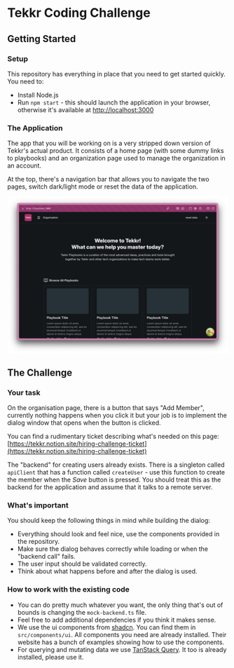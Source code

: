 # Tekkr Coding Challenge

## Getting Started

### Setup

This repository has everything in place that you need to get started quickly.
You need to:
- Install Node.js
- Run `npm start` - this should launch the application in your browser, otherwise it's available at [http://localhost:3000](http://localhost:3000)

### The Application

The app that you will be working on is a very stripped down version of Tekkr's actual product.
It consists of a home page (with some dummy links to playbooks) and an organization page used to manage the organization in an account.

At the top, there's a navigation bar that allows you to navigate the two pages, switch dark/light mode or reset the data of the application.

![Screenshot: Home Page](./docs/home.png)

## The Challenge

### Your task

On the organisation page, there is a button that says "Add Member", currently nothing happens when you click it but your job is to implement the dialog window that opens when the button is clicked.

You can find a rudimentary ticket describing what's needed on this page: [https://tekkr.notion.site/hiring-challenge-ticket](https://tekkr.notion.site/hiring-challenge-ticket)

The "backend" for creating users already exists.
There is a singleton called `apiClient` that has a function called `createUser` - use this function to create the member when the *Save* button is pressed.
You should treat this as the backend for the application and assume that it talks to a remote server.

### What's important

You should keep the following things in mind while building the dialog:

- Everything should look and feel nice, use the components provided in the repository.
- Make sure the dialog behaves correctly while loading or when the "backend call" fails.
- The user input should be validated correctly.
- Think about what happens before and after the dialog is used.

### How to work with the existing code

- You can do pretty much whatever you want, the only thing that's out of bounds is changing the `mock-backend.ts` file.
- Feel free to add additional dependencies if you think it makes sense.
- We use the ui components from [shadcn](https://ui.shadcn.com/). You can find them in `src/components/ui`. All components you need are already installed. Their website has a bunch of examples showing how to use the components.
- For querying and mutating data we use [TanStack Query](https://tanstack.com/query/latest). It too is already installed, please use it.